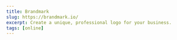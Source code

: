```yaml
---
title: Brandmark
slug: https://brandmark.io/
excerpt: Create a unique, professional logo for your business.
tags: [online]
---
```

